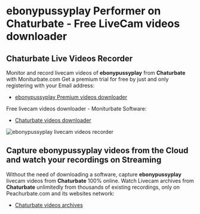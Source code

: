 # ebonypussyplay Performer on Chaturbate - Free LiveCam videos downloader

## Chaturbate Live Videos Recorder

Monitor and record livecam videos of **ebonypussyplay** from **Chaturbate** with Moniturbate.com
Get a premium trial for free by just and only registering with your Email address:
* [ebonypussyplay Premium videos downloader](https://moniturbate.com/request-demo-licence-key.html)

Free livecam videos downloader - Moniturbate Software:
* [Chaturbate videos downloader](https://moniturbate.com/moniturbate-download-software.html)

![ebonypussyplay livecam videos recorder](https://peachurnet.com/templates/moniturbate-software.png)


## Capture ebonypussyplay videos from the Cloud and watch your recordings on Streaming

Without the need of downloading a software, capture **ebonypussyplay** livecam videos from **Chaturbate** 100% online.
Watch Livecam archives from **Chaturbate** unlimitedly from thousands of existing recordings, only on Peachurbate.com and its websites network:
* [Chaturbate videos archives](https://peachurnet.com/)